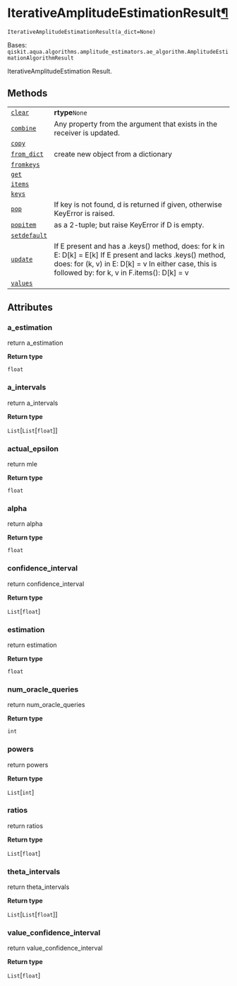 # IterativeAmplitudeEstimationResult[¶](#iterativeamplitudeestimationresult "Permalink to this headline")

<span id="undefined" />

`IterativeAmplitudeEstimationResult(a_dict=None)`

Bases: `qiskit.aqua.algorithms.amplitude_estimators.ae_algorithm.AmplitudeEstimationAlgorithmResult`

IterativeAmplitudeEstimation Result.

## Methods

|                                                                                                                                                                                                                                  |                                                                                                                                                                                                                      |
| -------------------------------------------------------------------------------------------------------------------------------------------------------------------------------------------------------------------------------- | -------------------------------------------------------------------------------------------------------------------------------------------------------------------------------------------------------------------- |
| [`clear`](qiskit.aqua.algorithms.IterativeAmplitudeEstimationResult.clear#qiskit.aqua.algorithms.IterativeAmplitudeEstimationResult.clear "qiskit.aqua.algorithms.IterativeAmplitudeEstimationResult.clear")                     | **rtype**`None`                                                                                                                                                                                                      |
| [`combine`](qiskit.aqua.algorithms.IterativeAmplitudeEstimationResult.combine#qiskit.aqua.algorithms.IterativeAmplitudeEstimationResult.combine "qiskit.aqua.algorithms.IterativeAmplitudeEstimationResult.combine")             | Any property from the argument that exists in the receiver is updated.                                                                                                                                               |
| [`copy`](qiskit.aqua.algorithms.IterativeAmplitudeEstimationResult.copy#qiskit.aqua.algorithms.IterativeAmplitudeEstimationResult.copy "qiskit.aqua.algorithms.IterativeAmplitudeEstimationResult.copy")                         |                                                                                                                                                                                                                      |
| [`from_dict`](qiskit.aqua.algorithms.IterativeAmplitudeEstimationResult.from_dict#qiskit.aqua.algorithms.IterativeAmplitudeEstimationResult.from_dict "qiskit.aqua.algorithms.IterativeAmplitudeEstimationResult.from_dict")     | create new object from a dictionary                                                                                                                                                                                  |
| [`fromkeys`](qiskit.aqua.algorithms.IterativeAmplitudeEstimationResult.fromkeys#qiskit.aqua.algorithms.IterativeAmplitudeEstimationResult.fromkeys "qiskit.aqua.algorithms.IterativeAmplitudeEstimationResult.fromkeys")         |                                                                                                                                                                                                                      |
| [`get`](qiskit.aqua.algorithms.IterativeAmplitudeEstimationResult.get#qiskit.aqua.algorithms.IterativeAmplitudeEstimationResult.get "qiskit.aqua.algorithms.IterativeAmplitudeEstimationResult.get")                             |                                                                                                                                                                                                                      |
| [`items`](qiskit.aqua.algorithms.IterativeAmplitudeEstimationResult.items#qiskit.aqua.algorithms.IterativeAmplitudeEstimationResult.items "qiskit.aqua.algorithms.IterativeAmplitudeEstimationResult.items")                     |                                                                                                                                                                                                                      |
| [`keys`](qiskit.aqua.algorithms.IterativeAmplitudeEstimationResult.keys#qiskit.aqua.algorithms.IterativeAmplitudeEstimationResult.keys "qiskit.aqua.algorithms.IterativeAmplitudeEstimationResult.keys")                         |                                                                                                                                                                                                                      |
| [`pop`](qiskit.aqua.algorithms.IterativeAmplitudeEstimationResult.pop#qiskit.aqua.algorithms.IterativeAmplitudeEstimationResult.pop "qiskit.aqua.algorithms.IterativeAmplitudeEstimationResult.pop")                             | If key is not found, d is returned if given, otherwise KeyError is raised.                                                                                                                                           |
| [`popitem`](qiskit.aqua.algorithms.IterativeAmplitudeEstimationResult.popitem#qiskit.aqua.algorithms.IterativeAmplitudeEstimationResult.popitem "qiskit.aqua.algorithms.IterativeAmplitudeEstimationResult.popitem")             | as a 2-tuple; but raise KeyError if D is empty.                                                                                                                                                                      |
| [`setdefault`](qiskit.aqua.algorithms.IterativeAmplitudeEstimationResult.setdefault#qiskit.aqua.algorithms.IterativeAmplitudeEstimationResult.setdefault "qiskit.aqua.algorithms.IterativeAmplitudeEstimationResult.setdefault") |                                                                                                                                                                                                                      |
| [`update`](qiskit.aqua.algorithms.IterativeAmplitudeEstimationResult.update#qiskit.aqua.algorithms.IterativeAmplitudeEstimationResult.update "qiskit.aqua.algorithms.IterativeAmplitudeEstimationResult.update")                 | If E present and has a .keys() method, does: for k in E: D\[k] = E\[k] If E present and lacks .keys() method, does: for (k, v) in E: D\[k] = v In either case, this is followed by: for k, v in F.items(): D\[k] = v |
| [`values`](qiskit.aqua.algorithms.IterativeAmplitudeEstimationResult.values#qiskit.aqua.algorithms.IterativeAmplitudeEstimationResult.values "qiskit.aqua.algorithms.IterativeAmplitudeEstimationResult.values")                 |                                                                                                                                                                                                                      |

## Attributes

<span id="undefined" />

### a\_estimation

return a\_estimation

**Return type**

`float`

<span id="undefined" />

### a\_intervals

return a\_intervals

**Return type**

`List`\[`List`\[`float`]]

<span id="undefined" />

### actual\_epsilon

return mle

**Return type**

`float`

<span id="undefined" />

### alpha

return alpha

**Return type**

`float`

<span id="undefined" />

### confidence\_interval

return confidence\_interval

**Return type**

`List`\[`float`]

<span id="undefined" />

### estimation

return estimation

**Return type**

`float`

<span id="undefined" />

### num\_oracle\_queries

return num\_oracle\_queries

**Return type**

`int`

<span id="undefined" />

### powers

return powers

**Return type**

`List`\[`int`]

<span id="undefined" />

### ratios

return ratios

**Return type**

`List`\[`float`]

<span id="undefined" />

### theta\_intervals

return theta\_intervals

**Return type**

`List`\[`List`\[`float`]]

<span id="undefined" />

### value\_confidence\_interval

return value\_confidence\_interval

**Return type**

`List`\[`float`]
